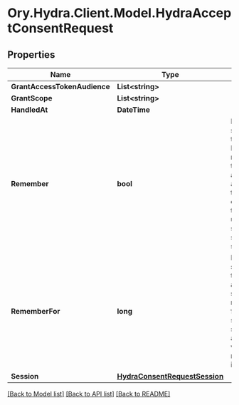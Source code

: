 # Ory.Hydra.Client.Model.HydraAcceptConsentRequest
## Properties

Name | Type | Description | Notes
------------ | ------------- | ------------- | -------------
**GrantAccessTokenAudience** | **List&lt;string&gt;** |  | [optional] 
**GrantScope** | **List&lt;string&gt;** |  | [optional] 
**HandledAt** | **DateTime** |  | [optional] 
**Remember** | **bool** | Remember, if set to true, tells ORY Hydra to remember this consent authorization and reuse it if the same client asks the same user for the same, or a subset of, scope. | [optional] 
**RememberFor** | **long** | RememberFor sets how long the consent authorization should be remembered for in seconds. If set to &#x60;0&#x60;, the authorization will be remembered indefinitely. | [optional] 
**Session** | [**HydraConsentRequestSession**](HydraConsentRequestSession.md) |  | [optional] 

[[Back to Model list]](../README.md#documentation-for-models) [[Back to API list]](../README.md#documentation-for-api-endpoints) [[Back to README]](../README.md)

